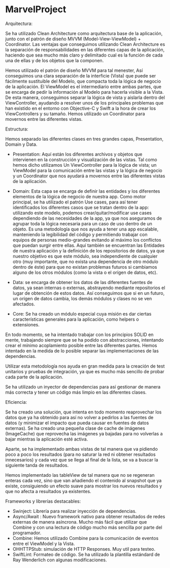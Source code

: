 # MarvelProject


Arquitectura:

Se ha utilizado Clean Architecture como arquitectura base de la aplicación, junto con el patrón de diseño MVVM (Model-View-ViewModel) +  Coordinator. Las ventajas que conseguimos utilizando Clean Architecture es la separación de responsabilidades en las diferentes capas de la aplicación, haciendo que sea mucho más claro y delimitado cual es la función de cada una de ellas y de los objetos que la componen.

Hemos utilizado el patrón de diseño MVVM para tal menester, Así conseguimos una clara separación de la interficie (Vista) que puede ser fácilmente sustituible del Modelo, que compacta toda la lógica de negocio de la aplicación. El ViewModel es el intermediario entre ambas partes, que se encarga de pedir la información al Modelo para hacerla visible a la Vista. De esta manera, conseguimos separar la lógica de vista y aislarla dentro del ViewController, ayudando a resolver unos de los principales problemas que han existido en el entorno con Objective-C y Swift a la hora de crear los ViewControllers y su tamaño. Hemos utilizado un Coordinator para movernos entre las diferentes vistas.

Estructura:

Hemos separado las diferentes clases en tres grandes capas, Presentation, Domain y Data. 

- Presentation: Aquí están los diferentes archivos y objetos que intervienen en la construcción y visualización de las vistas. Tal como hemos dicho utilizamos Un ViewController para la lógica de vista; un ViewModel para la comunicación entre las vistas y la lógica de negocio y un Coordinator que nos ayudará a movernos entre las diferentes vistas de la aplicación.

- Domain: Esta capa se encarga de definir las entidades y los diferentes elementos de la lógica de negocio de nuestra app. Como motor principal, se ha utilizado el patrón Use cases, para así tener identificados los diferentes casos que se tratan dentro de la app: utilizando este modelo, podemos crear/quitar/modificar use cases dependiendo de las necesidades de la app, ya que nos aseguramos de agrupar toda la lógica necesaria para un caso de uso dentro de un objeto. Es una metodología que nos ayuda a tener una app escalable, manteniendo la legibilidad del código y permitiendo trabajar con equipos de personas medio-grandes evitando al máximo los conflictos que puedan surgir entre ellas. Aquí también se encuentran las Entidades de nuestra aplicación y la definición de los repositorios de datos, ya que nuestro objetivo es que este módulo, sea independiente de cualquier otro (muy importante, que no exista una dependencia de otro módulo dentro de éste) para que no existan problemas futuros si cambiamos alguno de los otros módulos (como la vista o el orígen de datos, etc).

- Data: se encarga de obtener los datos de las diferentes fuentes de datos, ya sean internas o externas, abstrayendo mediante repositorios el lugar de obtención de estos datos. Así conseguimos que si en un futuro, un orígen de datos cambia, los demás módulos y clases no se ven afectados.

- Core: Se ha creado un módulo especial cuya misión es dar ciertas características generales para la aplicación, como helpers o extensiones.

En todo momento, se ha intentado trabajar con los principios SOLID en mente, trabajando siempre que se ha podido con abstracciones, intentando crear el mínimo acoplamiento posible entre las diferentes partes. Hemos intentado en la medida de lo posible separar las implementaciones de las dependencias.

Utilizar esta metodología nos ayuda en gran medida para la creación de test unitarios y pruebas de integración, ya que es mucho más sencillo de probar cada parte de la aplicación.

Se ha utilizado un inyector de dependencias para así gestionar de manera más correcta y tener un código más limpio en las diferentes clases.

Eficiencia:

Se ha creado una solución, que intenta en todo momento reaprovechar los datos que ya ha obtenido para así no volver a pedirlos a las fuentes de datos (y minimizar el impacto que pueda causar en fuentes de datos externas). Se ha creado una pequeña clase de cache de imágenes (ImageCache) que reprovecha las imágenes ya bajadas para no volverlas a bajar mientras la aplicación esté activa.

Aparte, se ha implementado ambas vistas de tal manera que va pidiendo poco a poco los resultados (para no saturar la red ni obtener resultados innecesarios) y cada vez que se llega al final de la lista, se va a buscar la siguiente tanda de resultados. 

Hemos implementado las tableView de tal manera que no se regeneran enteras cada vez, sino que van añadiendo el contenido al snapshot que ya existe, consiguiendo un efecto suave para mostrar los nuevos resultados y que no afecta a resultados ya existentes.

Frameworks y librerías destacables:

- Swinject: Librería para realizar inyección de dependencias.
- Async/Await : Nuevo framework nativo para obtener resultados de redes externas de manera asíncrona. Mucho más fácil que utilizar que Combine y con una lectura de código mucho más sencilla por parte del programador. 
- Combine: Hemos utilizado Combine para la comunicación de eventos entre el ViewModel y la Vista.
- OHHTTPStub: simulación de HTTP Responses. Muy util para testeo.
- SwiftLint: Formateo de código. Se ha utilizado la plantilla estándard de Ray Wenderlich con algunas modificaciones.

